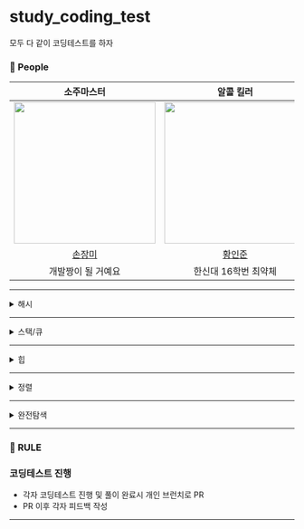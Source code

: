 # study_coding_test
모두 다 같이 코딩테스트를 하자

### 🙆 People

<div align="center">

|  소주마스터  |  알콜 킬러   |  마라탕 살인마  | 의정부핵꿀밤 |
| :-----------------------------------: | :-----------------: | :----------------: | :----------------: |
|<img src="https://avatars.githubusercontent.com/u/71416769?v=4" width="250"/>|<img src="https://avatars.githubusercontent.com/u/50690859?v=4" width="250"/>|<img src="https://avatars.githubusercontent.com/u/76032947?v=4" height="250" width="250"/> | <img src="https://avatars.githubusercontent.com/u/79418036?v=4" width="250"/> |
|[손장미](https://github.com/sonrose)|[황인준](https://github.com/InJun2)|[황하림](https://github.com/HwangHarim)|[염지원](https://github.com/xx10222) |
|개발짱이 될 거예요|한신대 16학번 최약체|내게 마라탕은 살인이다..|👑퀸벨로퍼👑|

  </div>
  
---

<details>
<summary>해시</summary>
<div markdown="1">
<br>

|손장미|황인준|황하림|염지원|
|:---:|:---:|:---:|:---:|
||||


</div>
</details>

---
<details>
<summary>스택/큐</summary>
<div markdown="1">
<br>

|손장미|황인준|황하림|염지원|
|:---:|:---:|:---:|:---:|
||||

</div>
</details>

---
<details>
<summary>힙</summary>
<div markdown="1">
<br>

|손장미|황인준|황하림|염지원|
|:---:|:---:|:---:|:---:|
||||

</div>
</details>

---
<details>
<summary>정렬</summary>
<div markdown="1">
<br>

|손장미|황인준|황하림|염지원|
|:---:|:---:|:---:|:---:|
||||

</div>
</details>

---
<details>
<summary>완전탐색</summary>
<div markdown="1">
<br>

|손장미|황인준|황하림|염지원|
|:---:|:---:|:---:|:---:|
||||

</div>
</details>

---



### 🤙 RULE

### 코딩테스트 진행
- 각자 코딩테스트 진행 및 풀이 완료시 개인 브런치로 PR
- PR 이후 각자 피드백 작성
---
